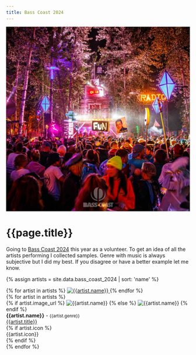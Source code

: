 ```yaml
---
title: Bass Coast 2024
---
```

![Bass Coast 2019](/bass-coast.jpg#header-pic)

# {{page.title}}

Going to [Bass Coast 2024](https://basscoast.ca) this year as a volunteer. To get an idea of all the artists performing I collected samples. Genre with music is always subjective but I did my best. If you disagree or have a better example let me know.

{% assign artists = site.data.bass_coast_2024 | sort: 'name' %}

<section>
  {% for artist in artists %}
    <a href="#{{artist.name | slugify}}">
      <img
        alt="{{artist.name}}"
        src="{{artist.image_url}}"
        class="tile-pic"
      >
    </a>
  {% endfor %}
</section>

<section>
  {% for artist in artists %}
    <div id="{{artist.name | slugify}}" class="card">
      {% if artist.image_url %}
      <img
        alt="{{artist.name}}"
        src="{{artist.image_url}}"
        class="card-pic"
      >
      {% else %}
      <img src="https://placehold.co/150x150?text=?" alt="{{artist.name}}">
      {% endif %}
      <div class="card-details">
        <div><strong>{{artist.name}}</strong> - <small>{{artist.genre}}</small></div>
        <div><a target="_blank" href="{{artist.url}}">{{artist.title}}</a></div>
        {% if artist.icon %}
        <div>{{artist.icon}}</div>
        {% endif %}
      </div>
    </div>
  {% endfor %}
</section>
